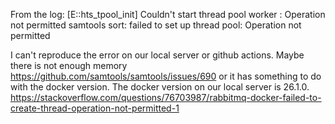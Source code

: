 From the log:
  [E::hts_tpool_init] Couldn't start thread pool worker : Operation not permitted
  samtools sort: failed to set up thread pool: Operation not permitted

I can't reproduce the error on our local server or github actions.
Maybe there is not enough memory
https://github.com/samtools/samtools/issues/690
or it has something to do with the docker version. The docker version on our local server is 26.1.0.
https://stackoverflow.com/questions/76703987/rabbitmq-docker-failed-to-create-thread-operation-not-permitted-1

